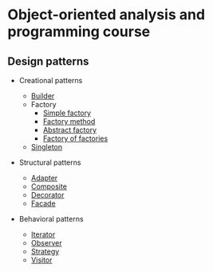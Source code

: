 # Object-oriented analysis and programming course

## Design patterns

- Creational patterns
    - [Builder](src/CreationalPatterns/Builder)
    - Factory
        - [Simple factory](src/CreationalPatterns/Factory/SimpleFactoryHeadFirst)
        - [Factory method](src/CreationalPatterns/Factory/FactoryMethodHeadFirst)
        - [Abstract factory](src/CreationalPatterns/Factory/AbstractFactoryHeadFirst)
        - [Factory of factories](src/CreationalPatterns/Factory/FactoryOfFactories)
    - [Singleton](src/CreationalPatterns/Singleton)

- Structural patterns
    - [Adapter](src/StructuralPatterns/Adapter)
    - [Composite](src/StructuralPatterns/Composite)
    - [Decorator](src/StructuralPatterns/Decorator)
    - [Facade](src/StructuralPatterns/Facade)
- Behavioral patterns
    - [Iterator](src/BehavioralPatterns/Iterator)
    - [Observer](src/BehavioralPatterns/Observer)
    - [Strategy](src/BehavioralPatterns/Strategy)
    - [Visitor](src/BehavioralPatterns/Visitor)